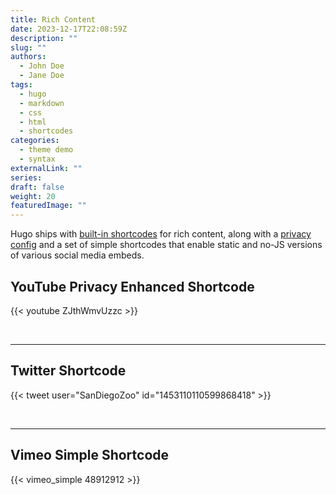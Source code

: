 ```yaml
---
title: Rich Content
date: 2023-12-17T22:08:59Z
description: ""
slug: ""
authors:
  - John Doe
  - Jane Doe
tags:
  - hugo
  - markdown
  - css
  - html
  - shortcodes
categories:
  - theme demo
  - syntax
externalLink: ""
series:
draft: false
weight: 20
featuredImage: ""
---
```


Hugo ships with [built-in shortcodes](https://gohugo.io/content-management/shortcodes/#use-hugos-built-in-shortcodes) for rich content, along with a [privacy config](https://gohugo.io/about/hugo-and-gdpr/) and a set of simple shortcodes that enable static and no-JS versions of various social media embeds.

## YouTube Privacy Enhanced Shortcode

{{< youtube ZJthWmvUzzc >}}

<br>

---

## Twitter Shortcode

{{< tweet user="SanDiegoZoo" id="1453110110599868418" >}}

<br>

---

## Vimeo Simple Shortcode

{{< vimeo_simple 48912912 >}}
